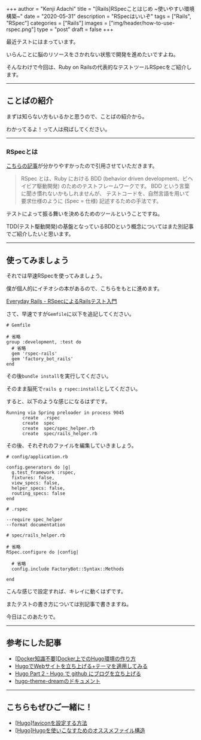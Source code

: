 +++
author = "Kenji Adachi"
title = "[Rails]RSpecことはじめ ~使いやすい環境構築~"
date = "2020-05-31"
description = "RSpecはいいぞ"
tags = ["Rails", "RSpec"]
categories = ["Rails"]
images  = ["img/header/how-to-use-rspec.png"]
type = "post"
draft =  false
+++

最近テストにはまっています。

いらんことに脳のリソースをさかれない状態で開発を進めたいですよね。

そんなわけで今回は、Ruby on Railsの代表的なテストツールRSpecをご紹介します。

-------

<!--more-->

## ことばの紹介

まずは知らない方もいるかと思うので、ことばの紹介から。

わかってるよ！って人は飛ばしてください。

-------

### RSpecとは

[こちらの記事](https://machiiro.github.io/bootcamp/rspec/base/01_about.html)が分かりやすかったので引用させていただきます。

> RSpec とは、Ruby における BDD (behavior driven development、ビヘイビア駆動開発) のためのテストフレームワークです。 BDD という言葉に聞き慣れないかもしれませんが、 テストコードを、自然言語を用いて要求仕様のように (Spec = 仕様) 記述するための手法です。

テストによって振る舞いを決めるためのツールということですね。

TDD(テスト駆動開発)の基盤となっているBDDという概念についてはまた別記事でご紹介したいと思います。

-------

## 使ってみましょう

それでは早速RSpecを使ってみましょう。

僕が個人的にイチオシの本があるので、こちらをもとに進めます。

[Everyday Rails - RSpecによるRailsテスト入門](https://leanpub.com/everydayrailsrspec-jp)

さて、早速ですが`Gemfile`に以下を追記してください。

```
# Gemfile

# 省略
group :development, :test do
  # 省略
  gem 'rspec-rails'
  gem 'factory_bot_rails'
end
```

その後`bundle install`を実行してください。

そのまま脳死で`rails g rspec:install`としてください。

すると、以下のような感じになるはずです。

```
Running via Spring preloader in process 9045
      create  .rspec
      create  spec
      create  spec/spec_helper.rb
      create  spec/rails_helper.rb
```

その後、それぞれのファイルを編集していきましょう。

```
# config/application.rb

config.generators do |g|
  g.test_framework :rspec,
  fixtures: false,
  view_specs: false,
  helper_specs: false,
  routing_specs: false
end
```

```
# .rspec

--require spec_helper
--format documentation
```

```
# spec/rails_helper.rb

# 省略
RSpec.configure do |config|

  # 省略
  config.include FactoryBot::Syntax::Methods

end
```

こんな感じで設定すれば、キレイに動くはずです。

またテストの書き方については別記事で書きますね。

今日はこのあたりで。

-------

## 参考にした記事

- [[Docker知識不要]Docker上でのHugo環境の作り方](https://qiita.com/you1978/items/204c2cf75f86043dfe68)
- [HugoでWebサイトを立ち上げる+テーマを適用してみる](https://qiita.com/bake0937/items/e0914efbd9434be474a4)
- [Hugo Part 2 - Hugo で github にブログを立ち上げる](http://blog.syati.info/post/create_hugo_2/)
- [hugo-theme-dreamのドキュメント](https://g1eny0ung.site/hugo-theme-dream/#/)

-------

## こちらもぜひご一緒に！

- [[Hugo]faviconを設定する方法](../../blog/how-to-set-favicon/)
- [[Hugo]Hugoを使いこなすためのオススメファイル構造](../../blog/file-structure-for-mastering-hugo/)
